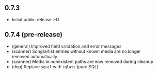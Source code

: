 ## 0.7.3

- Initial public release :-D

## 0.7.4 (pre-release)

- (general) Improved field validation and error messages
- (scanner) Song/artist entries without known media are no longer removed automatically
- (scanner) Media in nonexistent paths are now removed during cleanup
- (dep) Replace `squel` with `sqlate` (pure SQL)
